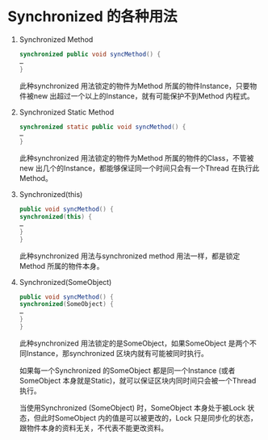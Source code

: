# Synchronized 的各种用法

1. Synchronized Method

   ```java
   synchronized public void syncMethod() {
   …
   }
   ```

   此种synchronized 用法锁定的物件为Method 所属的物件Instance，只要物件被new 出超过一个以上的Instance，就有可能保护不到Method 内程式。

2. Synchronized Static Method

   ```java
   synchronized static public void syncMethod() {
   …
   }
   ```

   此种synchronized 用法锁定的物件为Method 所属的物件的Class，不管被new 出几个的Instance，都能够保证同一个时间只会有一个Thread 在执行此Method。

3. Synchronized(this)

   ```java
   public void syncMethod() {
   synchronized(this) {
   …
   }
   }
   ```

   此种synchronized 用法与synchronized method 用法一样，都是锁定Method 所属的物件本身。

4. Synchronized(SomeObject)

   ```java
   public void syncMethod() {
   synchronized(SomeObject) {
   …
   }
   }
   ```

   此种synchronized 用法锁定的是SomeObject，如果SomeObject 是两个不同Instance，那synchronized 区块内就有可能被同时执行。

   如果每一个Synchronized 的SomeObject 都是同一个Instance (或者SomeObject 本身就是Static)，就可以保证区块内同时间只会被一个Thread 执行。

   当使用Synchronized (SomeObject) 时，SomeObject 本身处于被Lock 状态，但此时SomeObject 内的值是可以被更改的，Lock 只是同步化的状态，跟物件本身的资料无关，不代表不能更改资料。